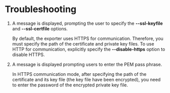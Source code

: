 # Troubleshooting<a name="EN-US_TOPIC_0000001195985074"></a>

1.  A message is displayed, prompting the user to specify the  **--ssl-keyfile**  and  **--ssl-certfile**  options.

    By default, the exporter uses HTTPS for communication. Therefore, you must specify the path of the certificate and private key files. To use HTTP for communication, explicitly specify the  **--disable-https**  option to disable HTTPS.

2.  A message is displayed prompting users to enter the PEM pass phrase.

    In HTTPS communication mode, after specifying the path of the certificate and its key file \(the key file have been encrypted\), you need to enter the password of the encrypted private key file.


